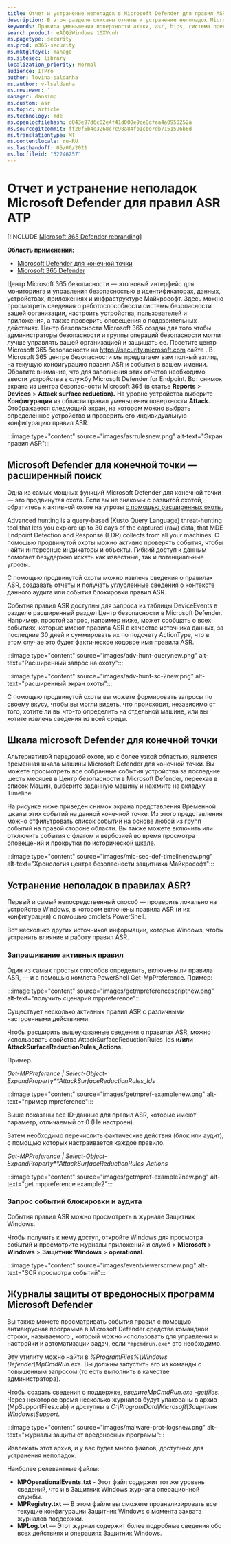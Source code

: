 ```yaml
---
title: Отчет и устранение неполадок в Microsoft Defender для правил ASR конечной точки
description: В этом разделе описаны отчеты и устранение неполадок Microsoft Defender для правил ASR конечной точки
keywords: Правила уменьшения поверхности атаки, asr, hips, система предотвращения вторжения хостов, правила защиты, антиэкспозиция, антиэкспозит, эксплойт, профилактика инфекций, защитник Майкрософт для конечной точки
search.product: eADQiWindows 10XVcnh
ms.pagetype: security
ms.prod: m365-security
ms.mktglfcycl: manage
ms.sitesec: library
localization_priority: Normal
audience: ITPro
author: lovina-saldanha
ms.author: v-lsaldanha
ms.reviewer: ''
manager: dansimp
ms.custom: asr
ms.topic: article
ms.technology: mde
ms.openlocfilehash: c043e97d6c02e4f41d000e9ce8cfea4a0950252a
ms.sourcegitcommit: ff20f5b4e3268c7c98a84fb1cbe7db7151596b6d
ms.translationtype: MT
ms.contentlocale: ru-RU
ms.lasthandoff: 05/06/2021
ms.locfileid: "52246257"
---
```

# <a name="report-and-troubleshoot-microsoft-defender-for-atp-asr-rules"></a>Отчет и устранение неполадок Microsoft Defender для правил ASR ATP

[!INCLUDE [Microsoft 365 Defender rebranding](../../includes/microsoft-defender.md)]

**Область применения:**

- [Microsoft Defender для конечной точки](https://go.microsoft.com/fwlink/?linkid=2154037)
- [Microsoft 365 Defender](https://go.microsoft.com/fwlink/?linkid=2118804)

Центр Microsoft 365 безопасности — это новый интерфейс для мониторинга и управления безопасностью в идентификаторах, данных, устройствах, приложениях и инфраструктуре Майкрософт. Здесь можно просмотреть сведения о работоспособности системы безопасности вашей организации, настроить устройства, пользователей и приложения, а также проверить оповещения о подозрительных действиях. Центр безопасности Microsoft 365 создан для того чтобы администраторы безопасности и группы операций безопасности могли лучше управлять вашей организацией и защищать ее. Посетите центр Microsoft 365 безопасности на https://security.microsoft.com сайте .
В Microsoft 365 центре безопасности мы предлагаем вам полный взгляд на текущую конфигурацию правил ASR и события в вашем имении. Обратите внимание, что для заполнения этих отчетов необходимо ввести устройства в службу Microsoft Defender for Endpoint.
Вот снимок экрана из центра безопасности Microsoft 365 (в статье **Reports**  >  **Devices**  >  **Attack surface reduction).** На уровне устройства выберите **Конфигурация** из области правил уменьшения поверхности **Attack.** Отображается следующий экран, на котором можно выбрать определенное устройство и проверить его индивидуальную конфигурацию правил ASR.

:::image type="content" source="images/asrrulesnew.png" alt-text="Экран правил ASR":::

## <a name="microsoft-defender-for-endpoint--advanced-hunting"></a>Microsoft Defender для конечной точки — расширенный поиск

Одна из самых мощных функций Microsoft Defender для конечной точки — это продвинутая охота. Если вы не знакомы с развитой охотой, обратитесь к активной охоте на угрозы [с помощью расширенных охоты.](advanced-hunting-overview.md)

Advanced hunting is a query-based (Kusto Query Language) threat-hunting tool that lets you explore up to 30 days of the captured (raw) data, that MDE Endpoint Detection and Response (EDR) collects from all your machines. С помощью продвинутой охоты можно активно проверять события, чтобы найти интересные индикаторы и объекты. Гибкий доступ к данным помогает безудержно искать как известные, так и потенциальные угрозы.

С помощью продвинутой охоты можно извлечь сведения о правилах ASR, создавать отчеты и получать углубленные сведения о контексте данного аудита или события блокировки правил ASR.

События правил ASR доступны для запроса из таблицы DeviceEvents в разделе расширенный раздел Центр безопасности в Microsoft Defender. Например, простой запрос, например ниже, может сообщать о всех событиях, которые имеют правила ASR в качестве источника данных, за последние 30 дней и суммировать их по подсчету ActionType, что в этом случае это будет фактическое кодовое имя правила ASR.

:::image type="content" source="images/adv-hunt-querynew.png" alt-text="Расширенный запрос на охоту":::

:::image type="content" source="images/adv-hunt-sc-2new.png" alt-text="расширенный экран охоты":::

С помощью продвинутой охоты вы можете формировать запросы по своему вкусу, чтобы вы могли видеть, что происходит, независимо от того, хотите ли вы что-то определить на отдельной машине, или вы хотите извлечь сведения из всей среды.

## <a name="microsoft-defender-for-endpoint-machine-timeline"></a>Шкала microsoft Defender для конечной точки

Альтернативой передовой охоте, но с более узкой областью, является временная шкала машины Microsoft Defender для конечной точки. Вы можете просмотреть все собранные события устройства за последние шесть месяцев в Центр безопасности в Microsoft Defender, переехав в список Машин, выберите заданную машину и нажмите на вкладку Timeline.

На рисунке ниже приведен снимок экрана представления Временной шкалы этих событий на данной конечной точке.  Из этого представления можно отфильтровать список событий на основе любой из групп событий на правой стороне области. Вы также можете включить или отключить события с флагом и вербозией во время просмотра оповещений и прокрутки по исторической шкале.

:::image type="content" source="images/mic-sec-def-timelinenew.png" alt-text="Хронология центра безопасности защитника Майкрософт":::

## <a name="how-to-troubleshoot-asr-rules"></a>Устранение неполадок в правилах ASR?

Первый и самый непосредственный способ — проверить локально на устройстве Windows, в котором включены правила ASR (и их конфигурация) с помощью cmdlets PowerShell.

Вот несколько других источников информации, которые Windows, чтобы устранить влияние и работу правил ASR.

### <a name="querying-which-rules-are-active"></a>Запрашивание активных правил
Один из самых простых способов определить, включены ли правила ASR, — и с помощью комлета PowerShell Get-MpPreference.
Пример:

:::image type="content" source="images/getmpreferencescriptnew.png" alt-text="получить сценарий mppreference":::

Существует несколько активных правил ASR с различными настроенными действиями.

Чтобы расширить вышеуказанные сведения о правилах ASR, можно использовать свойства AttackSurfaceReductionRules_Ids  **и/или AttackSurfaceReductionRules_Actions.**

Пример.

*Get-MPPreference | Select-Object-ExpandProperty**AttackSurfaceReductionRules_Ids*

:::image type="content" source="images/getmpref-examplenew.png" alt-text="пример mpreference":::

Выше показаны все ID-данные для правил ASR, которые имеют параметр, отличаемый от 0 (Не настроен).

Затем необходимо перечислить фактические действия (блок или аудит), с помощью которых настраивается каждое правило. 

*Get-MPPreference | Select-Object-ExpandProperty**AttackSurfaceReductionRules_Actions*

:::image type="content" source="images/getmpref-example2new.png" alt-text="get mppreference example2":::

### <a name="querying-blocking-and-auditing-events"></a>Запрос событий блокировки и аудита
События правил ASR можно просмотреть в журнале Защитник Windows.

Чтобы получить к нему доступ, откройте Windows для просмотра событий и просмотрите журналы приложений и служб  >  **Microsoft**  >  **Windows**  >  **Защитник Windows**  >  **operational**.

:::image type="content" source="images/eventviewerscrnew.png" alt-text="SCR просмотра событий":::

## <a name="microsoft-defender-malware-protection-logs"></a>Журналы защиты от вредоносных программ Microsoft Defender
Вы также можете просматривать события правил с помощью антивирусная программа в Microsoft Defender средства командной строки, называемого , который можно использовать для управления и настройки и автоматизации задач, если `*mpcmdrun.exe*` это необходимо.

Эту утилиту можно найти в *%ProgramFiles%\Windows Defender\MpCmdRun.exe.* Вы должны запустить его из команды с повышенным запросом (то есть выполнить в качестве администратора).

Чтобы создать сведения о поддержке, *введитеMpCmdRun.exe -getfiles*. Через некоторое время несколько журналов будут упакованы в архив (MpSupportFiles.cab) и доступны в *C:\ProgramData\Microsoft\Защитник Windows\Support*.

:::image type="content" source="images/malware-prot-logsnew.png" alt-text="журналы защиты от вредоносных программ":::

Извлекать этот архив, и у вас будет много файлов, доступных для устранения неполадок.

Наиболее релевантные файлы:

- **MPOperationalEvents.txt** - Этот файл содержит тот же уровень сведений, что и в Защитник Windows журнала операционной службы.
- **MPRegistry.txt** — В этом файле вы сможете проанализировать все текущие конфигурации Защитник Windows с момента захвата журналов поддержки.
- **MPLog.txt** — Этот журнал содержит более подробные сведения обо всех действиях и операциях Защитник Windows.
